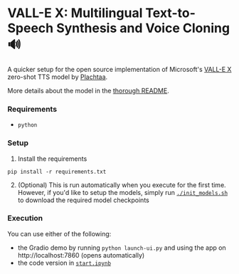 # VALL-E X: Multilingual Text-to-Speech Synthesis and Voice Cloning 🔊

A quicker setup for the open source implementation of Microsoft's [VALL-E X](https://arxiv.org/pdf/2303.03926) zero-shot TTS model by [Plachtaa](https://github.com/Plachtaa).

More details about the model in the [thorough README](README-EN-long.md).

### Requirements

- `python`

### Setup

1. Install the requirements

```
pip install -r requirements.txt
```

2. (Optional) This is run automatically when you execute for the first time. However, if you'd like to setup the models, simply run [`./init_models.sh`](init_models.sh) to download the required model checkpoints

### Execution

You can use either of the following:
  - the Gradio demo by running `python launch-ui.py` and using the app on http://localhost:7860 (opens automatically)
  - the code version in [`start.ipynb`](start.ipynb)

